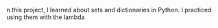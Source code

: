 n this project, I learned about sets and dictionaries in Python. I practiced using them with the lambda
